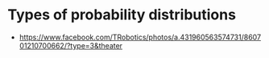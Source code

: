 # Types of probability distributions

- https://www.facebook.com/TRobotics/photos/a.431960563574731/860701210700662/?type=3&theater
